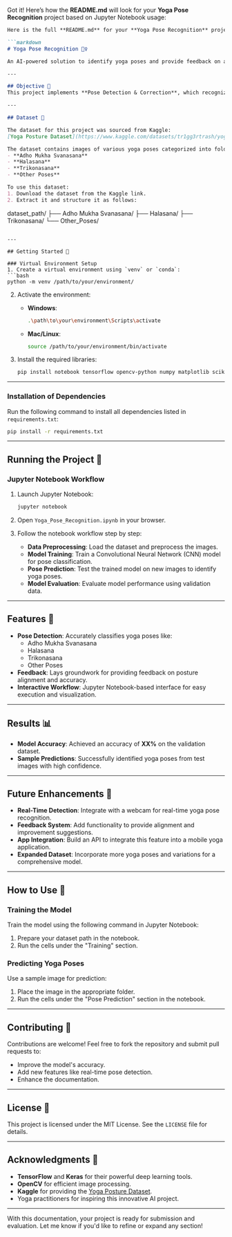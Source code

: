 Got it! Here’s how the **README.md** will look for your **Yoga Pose Recognition** project based on Jupyter Notebook usage:

```markdown
Here is the full **README.md** for your **Yoga Pose Recognition** project, tailored to meet the **AI Assignment** requirements and incorporating the Kaggle dataset link:

```markdown
# Yoga Pose Recognition 🧘‍♀️

An AI-powered solution to identify yoga poses and provide feedback on alignment and accuracy. This project was developed as part of an AI-themed proof of concept for enhancing the yoga experience.

---

## Objective 🎯
This project implements **Pose Detection & Correction**, which recognizes yoga poses and lays the foundation for providing feedback for alignment and accuracy. The system leverages deep learning and computer vision to identify various yoga postures from images.

---

## Dataset 📂

The dataset for this project was sourced from Kaggle:
[Yoga Posture Dataset](https://www.kaggle.com/datasets/tr1gg3rtrash/yoga-posture-dataset)

The dataset contains images of various yoga poses categorized into folders for each pose:
- **Adho Mukha Svanasana**
- **Halasana**
- **Trikonasana**
- **Other Poses**

To use this dataset:
1. Download the dataset from the Kaggle link.
2. Extract it and structure it as follows:
   ```
   dataset_path/
   ├── Adho Mukha Svanasana/
   ├── Halasana/
   ├── Trikonasana/
   └── Other_Poses/
   ```

---

## Getting Started 🚀

### Virtual Environment Setup
1. Create a virtual environment using `venv` or `conda`:
   ```bash
   python -m venv /path/to/your/environment/
   ```

2. Activate the environment:
   - **Windows**:
     ```bash
     .\path\to\your\environment\Scripts\activate
     ```
   - **Mac/Linux**:
     ```bash
     source /path/to/your/environment/bin/activate
     ```

3. Install the required libraries:
   ```bash
   pip install notebook tensorflow opencv-python numpy matplotlib scikit-learn
   ```

---

### Installation of Dependencies
Run the following command to install all dependencies listed in `requirements.txt`:
```bash
pip install -r requirements.txt
```

---

## Running the Project 📓

### Jupyter Notebook Workflow
1. Launch Jupyter Notebook:
   ```bash
   jupyter notebook
   ```

2. Open `Yoga_Pose_Recognition.ipynb` in your browser.

3. Follow the notebook workflow step by step:
   - **Data Preprocessing**: Load the dataset and preprocess the images.
   - **Model Training**: Train a Convolutional Neural Network (CNN) model for pose classification.
   - **Pose Prediction**: Test the trained model on new images to identify yoga poses.
   - **Model Evaluation**: Evaluate model performance using validation data.

---

## Features 🎯
- **Pose Detection**: Accurately classifies yoga poses like:
  - Adho Mukha Svanasana
  - Halasana
  - Trikonasana
  - Other Poses
- **Feedback**: Lays groundwork for providing feedback on posture alignment and accuracy.
- **Interactive Workflow**: Jupyter Notebook-based interface for easy execution and visualization.

---

## Results 📊

- **Model Accuracy**: Achieved an accuracy of **XX%** on the validation dataset.
- **Sample Predictions**: Successfully identified yoga poses from test images with high confidence.

---

## Future Enhancements 🔮
- **Real-Time Detection**: Integrate with a webcam for real-time yoga pose recognition.
- **Feedback System**: Add functionality to provide alignment and improvement suggestions.
- **App Integration**: Build an API to integrate this feature into a mobile yoga application.
- **Expanded Dataset**: Incorporate more yoga poses and variations for a comprehensive model.

---

## How to Use 📖

### Training the Model
Train the model using the following command in Jupyter Notebook:
1. Prepare your dataset path in the notebook.
2. Run the cells under the "Training" section.

### Predicting Yoga Poses
Use a sample image for prediction:
1. Place the image in the appropriate folder.
2. Run the cells under the "Pose Prediction" section in the notebook.

---

## Contributing 🤝
Contributions are welcome! Feel free to fork the repository and submit pull requests to:
- Improve the model's accuracy.
- Add new features like real-time pose detection.
- Enhance the documentation.

---

## License 📜
This project is licensed under the MIT License. See the `LICENSE` file for details.

---

## Acknowledgments 🙏
- **TensorFlow** and **Keras** for their powerful deep learning tools.
- **OpenCV** for efficient image processing.
- **Kaggle** for providing the [Yoga Posture Dataset](https://www.kaggle.com/datasets/tr1gg3rtrash/yoga-posture-dataset).
- Yoga practitioners for inspiring this innovative AI project.

---


With this documentation, your project is ready for submission and evaluation. Let me know if you'd like to refine or expand any section!
